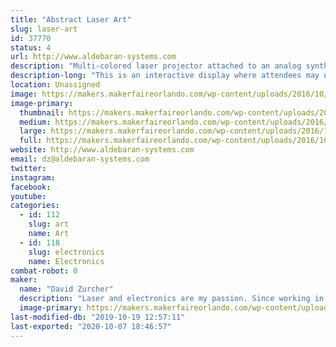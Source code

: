 ```yaml
---
title: "Abstract Laser Art"
slug: laser-art
id: 37770
status: 4
url: http://www.aldebaran-systems.com
description: "Multi-colored laser projector attached to an analog synthesizer to create laser abstract patterns."
description-long: "This is an interactive display where attendees may use a custom analog synthesizer consisting of voltage controlled quadrature oscillators, low frequency oscillators, voltage controlled amplifiers and voltage processors to create unique abstract patterns in laser light."
location: Unassigned
image: https://makers.makerfaireorlando.com/wp-content/uploads/2016/10/IMG_2698-1-1024x1024.jpg
image-primary:
  thumbnail: https://makers.makerfaireorlando.com/wp-content/uploads/2016/10/IMG_2698-1-150x150.jpg
  medium: https://makers.makerfaireorlando.com/wp-content/uploads/2016/10/IMG_2698-1-300x300.jpg
  large: https://makers.makerfaireorlando.com/wp-content/uploads/2016/10/IMG_2698-1-1024x1024.jpg
  full: https://makers.makerfaireorlando.com/wp-content/uploads/2016/10/IMG_2698-1.jpg
website: http://www.aldebaran-systems.com
email: dz@aldebaran-systems.com
twitter: 
instagram: 
facebook: 
youtube: 
categories:
  - id: 112
    slug: art
    name: Art
  - id: 118
    slug: electronics
    name: Electronics
combat-robot: 0
maker:
  name: "David Zurcher"
  description: "Laser and electronics are my passion. Since working in a planetarium in the mid 1990's I've enjoyed creating art with laser light!"
  image-primary: https://makers.makerfaireorlando.com/wp-content/uploads/2016/10/IMG_3133.jpg
last-modified-db: "2019-10-19 12:57:11"
last-exported: "2020-10-07 18:46:57"
---
```

